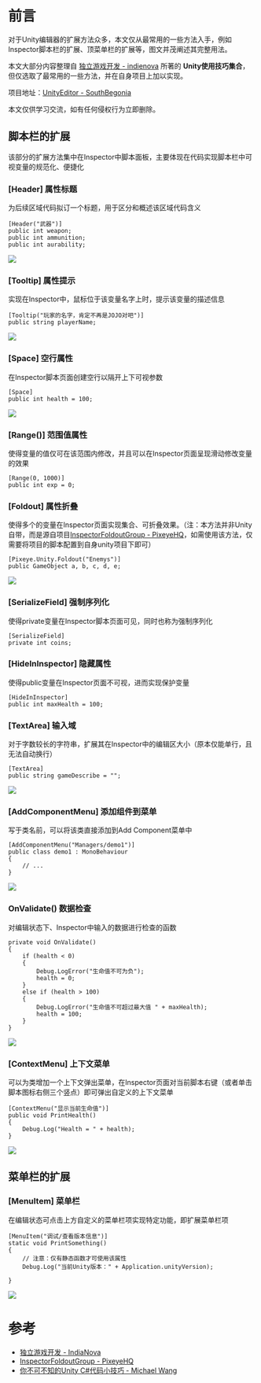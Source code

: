 # 前言
对于Unity编辑器的扩展方法众多，本文仅从最常用的一些方法入手，例如Inspector脚本栏的扩展、顶菜单栏的扩展等，图文并茂阐述其完整用法。

本文大部分内容整理自 [独立游戏开发 - indienova](https://indienova.com/u/dev) 所著的 **Unity使用技巧集合**，但仅选取了最常用的一些方法，并在自身项目上加以实现。

项目地址：[UnityEditor - SouthBegonia](https://github.com/SouthBegonia/UnityWorld/tree/master/UnityEditor)

本文仅供学习交流，如有任何侵权行为立即删除。

## 脚本栏的扩展
该部分的扩展方法集中在Inspector中脚本面板，主要体现在代码实现脚本栏中可视变量的规范化、便捷化

### [Header] 属性标题
为后续区域代码拟订一个标题，用于区分和概述该区域代码含义
```
[Header("武器")]
public int weapon;
public int ammunition;
public int aurability;
```
![](https://img2020.cnblogs.com/blog/1688704/202004/1688704-20200405151749141-1928331816.png)


### [Tooltip] 属性提示
实现在Inspector中，鼠标位于该变量名字上时，提示该变量的描述信息
```
[Tooltip("玩家的名字，肯定不再是JOJO对吧")]
public string playerName;
```
![](https://img2020.cnblogs.com/blog/1688704/202004/1688704-20200405151759240-634109056.png)


### [Space] 空行属性
在Inspector脚本页面创建空行以隔开上下可视参数
```
[Space]
public int health = 100;
```
![](https://img2020.cnblogs.com/blog/1688704/202004/1688704-20200405151806785-1474475001.png)

### [Range()] 范围值属性
使得变量的值仅可在该范围内修改，并且可以在Inspector页面呈现滑动修改变量的效果
```
[Range(0, 1000)]
public int exp = 0;
```

### [Foldout] 属性折叠
使得多个的变量在Inspector页面实现集合、可折叠效果。（注：本方法并非Unity自带，而是源自项目[InspectorFoldoutGroup - PixeyeHQ](https://github.com/PixeyeHQ/InspectorFoldoutGroup)，如需使用该方法，仅需要将项目的脚本配置到自身unity项目下即可）
[](https://github.com/PixeyeHQ/InspectorFoldoutGroup)
```
[Pixeye.Unity.Foldout("Enemys")]
public GameObject a, b, c, d, e;
```
![](https://img2020.cnblogs.com/blog/1688704/202004/1688704-20200405151813751-122587915.png)


### [SerializeField] 强制序列化
使得private变量在Inspector脚本页面可见，同时也称为强制序列化
```
[SerializeField]
private int coins;
```

### [HideInInspector] 隐藏属性
使得public变量在Inspector页面不可视，进而实现保护变量
```
[HideInInspector]
public int maxHealth = 100;
```

### [TextArea] 输入域
对于字数较长的字符串，扩展其在Inspector中的编辑区大小（原本仅能单行，且无法自动换行）
```
[TextArea]
public string gameDescribe = "";
```
![](https://img2020.cnblogs.com/blog/1688704/202004/1688704-20200405151849374-2025023061.png)


### [AddComponentMenu] 添加组件到菜单
写于类名前，可以将该类直接添加到Add Component菜单中
```
[AddComponentMenu("Managers/demo1")]
public class demo1 : MonoBehaviour
{
	// ...
}
```
![](https://img2020.cnblogs.com/blog/1688704/202004/1688704-20200405151856809-1323145254.png)


### OnValidate() 数据检查
对编辑状态下、Inspector中输入的数据进行检查的函数
```
private void OnValidate()
{
    if (health < 0)
    {
        Debug.LogError("生命值不可为负");
        health = 0;
    }        
    else if (health > 100)
    {
        Debug.LogError("生命值不可超过最大值 " + maxHealth);          
        health = 100;
    }        
}
```
![](https://img2020.cnblogs.com/blog/1688704/202004/1688704-20200405151904221-1202016204.png)


### [ContextMenu] 上下文菜单
可以为类增加一个上下文弹出菜单，在Inspector页面对当前脚本右键（或者单击脚本图标右侧三个竖点）即可弹出自定义的上下文菜单
```
[ContextMenu("显示当前生命值")]
public void PrintHealth()
{
    Debug.Log("Health = " + health);
}
```
![](https://img2020.cnblogs.com/blog/1688704/202004/1688704-20200405151911049-1273731685.png)


## 菜单栏的扩展

### [MenuItem] 菜单栏
在编辑状态可点击上方自定义的菜单栏项实现特定功能，即扩展菜单栏项
```
[MenuItem("调试/查看版本信息")]
static void PrintSomething()
{
    // 注意：仅有静态函数才可使用该属性
    Debug.Log("当前Unity版本：" + Application.unityVersion);
    
}
```
![](https://img2020.cnblogs.com/blog/1688704/202004/1688704-20200405151918374-1617159848.png)

# 参考
- [独立游戏开发 - IndiaNova](https://indienova.com/u/dev)
- [InspectorFoldoutGroup - PixeyeHQ](https://github.com/PixeyeHQ/InspectorFoldoutGroup)
- [你不可不知的Unity C#代码小技巧 - Michael Wang](https://mp.weixin.qq.com/s?__biz=MzU5MjQ1NTEwOA==&mid=2247503312&idx=1&sn=f547e5a6dd9c8551ef028c330b5a74f1&chksm=fe1df97bc96a706df98e6d761aefbaff1270432676727eca883c6a426fafeaa1fa76728d26f3&mpshare=1&scene=1&srcid=&sharer_sharetime=1579407428670&sharer_shareid=3700fe0c888383356811eb94c58328eb#rd)